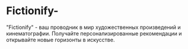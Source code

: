# Fictionify-
 "Fictionify" - ваш проводник в мир художественных произведений и кинематографии. Получайте персонализированные рекомендации и открывайте новые горизонты в искусстве.
